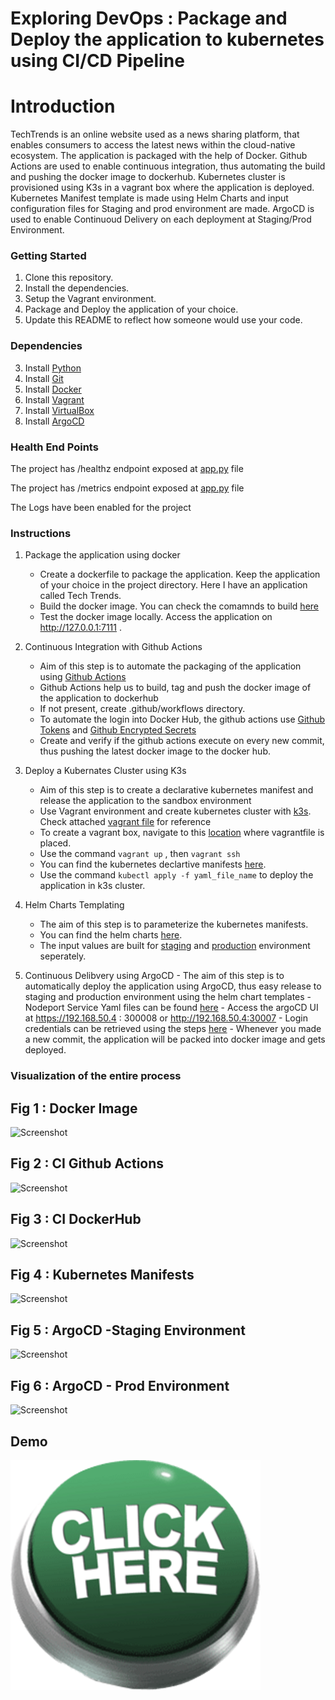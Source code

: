 # Exploring DevOps :  Package and Deploy the application  to kubernetes using CI/CD Pipeline

# Introduction

TechTrends is an online website used as a news sharing platform, that enables consumers to access the latest news within the cloud-native ecosystem.  The application is  packaged  with the help of Docker. Github Actions are used to enable continuous integration, thus automating the build and pushing  the docker image to dockerhub. Kubernetes cluster is provisioned using K3s in a vagrant box where the application is deployed. Kubernetes Manifest template is made using Helm Charts and input configuration files for Staging and prod environment are made. ArgoCD is used to enable Continuoud Delivery on each deployment at Staging/Prod Environment. 


### Getting Started
1. Clone this repository.
2. Install the dependencies.
3. Setup the Vagrant environment.
4. Package and Deploy the application of your choice.
5. Update this README to reflect how someone would use your code.


### Dependencies
3. Install [Python](https://www.python.org/downloads/)
4. Install [Git](https://git-scm.com/downloads)
5. Install [Docker](https://docs.docker.com/get-docker/)
6. Install [Vagrant](https://www.vagrantup.com/downloads)
7. Install [VirtualBox](https://www.virtualbox.org/wiki/Downloads)
8. Install [ArgoCD](https://argoproj.github.io/argo-cd/getting_started/#1-install-argo-cd)


### Health End Points

The project has /healthz endpoint exposed at [app.py](https://github.com/arunprakashpj/TechTrends/blob/main/techtrends/app.py) file

The project has /metrics endpoint exposed at [app.py](https://github.com/arunprakashpj/TechTrends/blob/main/techtrends/app.py) file

The Logs have been enabled for the project


### Instructions

1. Package the application using docker
    - Create a dockerfile to package the application. Keep the application of your choice in the project directory. Here I have an application called Tech Trends.
    - Build the docker image. You can check the comamnds to build [here](https://github.com/arunprakashpj/TechTrends/blob/main/docker_commands) 
    - Test the docker image locally. Access the application on http://127.0.0.1:7111 . 

2. Continuous Integration with Github Actions
    - Aim of this step is to automate the packaging of the application using [Github Actions](https://github.com/marketplace/actions/build-and-push-docker-images)
    - Github Actions help us to build, tag and push the docker image of the application to dockerhub
    - If not present, create .github/workflows directory. 
    - To automate the login into Docker Hub, the github actions use [Github Tokens](https://www.docker.com/blog/docker-hub-new-personal-access-tokens/) and [Github Encrypted Secrets](https://docs.github.com/en/actions/reference/encrypted-secrets)
    - Create and verify if the github actions execute on every new commit, thus pushing the latest docker image to the docker hub.
  
  3. Deploy a Kubernates Cluster using K3s
     - Aim of this step is to create a declarative kubernetes manifest and release the application to the sandbox environment
     - Use Vagrant environment and create kubernetes cluster with [k3s](https://k3s.io/). Check attached [vagrant file](https://github.com/arunprakashpj/TechTrends/blob/main/Vagrantfile) for reference
     - To create a vagrant box, navigate to this [location](https://github.com/arunprakashpj/TechTrends/blob/main/Vagrantfile)  where vagrantfile is placed.
     - Use the command ``vagrant up`` , then ``vagrant ssh``
     - You can find the kubernetes declartive manifests [here](https://github.com/arunprakashpj/TechTrends/tree/main/kubernetes).
     - Use the command ``kubectl apply -f yaml_file_name`` to deploy the application in k3s cluster.
  
  4. Helm Charts Templating
     - The aim of this step is to parameterize the kubernetes manifests.
     - You can find the helm charts  [here](https://github.com/arunprakashpj/TechTrends/tree/main/helm).
     - The input values are built for [staging](https://github.com/arunprakashpj/TechTrends/tree/main/helm) and [production](https://github.com/arunprakashpj/TechTrends/tree/main/helm) environment seperately.
   
   5. Continuous Delibvery using ArgoCD
     - The aim of this step is to automatically deploy the application using ArgoCD, thus easy release to staging and production environment using the helm chart templates
     - Nodeport Service Yaml files can be found [here](https://github.com/arunprakashpj/TechTrends/tree/main/argocd)
     - Access the argoCD UI at https://192.168.50.4 : 300008 or http://192.168.50.4:30007
     - Login credentials can be retrieved using the steps [here](https://argoproj.github.io/argo-cd/getting_started/#4-login-using-the-cli)
     - Whenever you made a new commit, the application will be packed into docker image and gets deployed.
    
  ###  Visualization of the entire process
  
  ## Fig 1 : Docker Image  
  ![Screenshot](https://github.com/arunprakashpj/TechTrends/blob/main/screenshots/docker-run-local.PNG)
 
  ## Fig 2 : CI Github Actions
  ![Screenshot](https://github.com/arunprakashpj/TechTrends/blob/main/screenshots/ci-github-actions.PNG)
  
  ## Fig 3 : CI DockerHub
  ![Screenshot](https://github.com/arunprakashpj/TechTrends/blob/main/screenshots/ci-dockerhub.PNG)
  
  ## Fig 4 : Kubernetes Manifests
  ![Screenshot](https://github.com/arunprakashpj/TechTrends/blob/main/screenshots/kubernetes-declarative-manifests.PNG)
  
  ## Fig 5 : ArgoCD -Staging Environment
  ![Screenshot](https://github.com/arunprakashpj/TechTrends/blob/main/screenshots/argocd-techtrends-stag.PNG)
  
  ## Fig 6 : ArgoCD - Prod Environment
  ![Screenshot](https://github.com/arunprakashpj/TechTrends/blob/main/screenshots/argocd-techtrends-prod.PNG)
  
  
## Demo 

[![Demo](https://github.com/arunprakashpj/Deploying-CICD-Pipeline-in-Azure/blob/main/Screenshots/clickhere.png)](https://www.youtube.com/updated)
